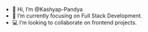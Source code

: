 - 👋 Hi, I’m @Kashyap-Pandya
- 🌱 I’m currently focusing on Full Stack Development.
- 💻 I’m looking to collaborate on frontend projects.

<!---
Kashyap-Pandya/Kashyap-Pandya is a ✨ special ✨ repository because its `README.md` (this file) appears on your GitHub profile.
You can click the Preview link to take a look at your changes.
--->
